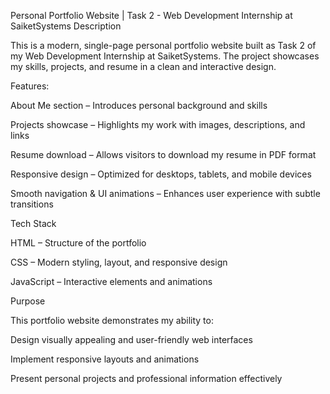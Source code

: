Personal Portfolio Website | Task 2 - Web Development Internship at SaiketSystems
Description


This is a modern, single-page personal portfolio website built as Task 2 of my Web Development Internship at SaiketSystems. The project showcases my skills, projects, and resume in a clean and interactive design.

Features:

About Me section – Introduces personal background and skills

Projects showcase – Highlights my work with images, descriptions, and links

Resume download – Allows visitors to download my resume in PDF format

Responsive design – Optimized for desktops, tablets, and mobile devices

Smooth navigation & UI animations – Enhances user experience with subtle transitions

Tech Stack

HTML – Structure of the portfolio

CSS – Modern styling, layout, and responsive design

JavaScript – Interactive elements and animations

Purpose

This portfolio website demonstrates my ability to:

Design visually appealing and user-friendly web interfaces

Implement responsive layouts and animations

Present personal projects and professional information effectively

